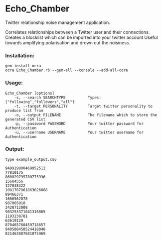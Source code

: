 # Echo_Chamber
Twitter relationship noise management application.

Correlates relationships between a Twitter user and their connections. 
Creates a blocklist which can be imported into your twitter account 
Useful towards amplifying polarisation and drown out the noisiness.

### Installation:
```
gem install ocra
ocra Echo_Chamber.rb --gem-all --console --add-all-core
```
### Usage:
```
Echo_Chamber [options]
    -s, --search SEARCHTYPE          Types: ["following","followers","all"]
    -t, --target PERSONALITY         Target twitter personality to produce list from
    -o, --output FILENAME            The filename which to store the generated CSV list
    -p, --password PASSWORD          Your twitter password for Authentication
    -u, --username USERNAME          Your twitter username for Authentication
```

### Output:
```
type example_output.csv

949919900469952512
77810175
860829795780775936
15684556
127038322
1081707861863026688
89466371
1666562078
987065018
2428712008
903253371041316865
1193238781
63619129
870465760459718657
940588450524418048
821463887681875969

```
